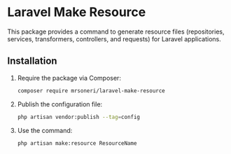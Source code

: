 # Laravel Make Resource

This package provides a command to generate resource files (repositories, services, transformers, controllers, and requests) for Laravel applications.

## Installation

1. Require the package via Composer:
   ```bash
   composer require mrsoneri/laravel-make-resource
   ```

2. Publish the configuration file:
   ```bash
   php artisan vendor:publish --tag=config
   ```

3. Use the command:
   ```bash
   php artisan make:resource ResourceName
   ```
